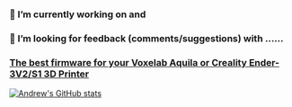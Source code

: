 ### 🔭 I’m currently working on and  
### 💬 I’m looking for feedback (comments/suggestions) with ......
### [The best firmware for your Voxelab Aquila or Creality Ender-3V2/S1 3D Printer](https://github.com/classicrocker883/MRiscoCProUI/)

[![Andrew's GitHub stats](https://github-readme-stats.vercel.app/api?username=classicrocker883)](https://github.com/classicrocker883/MRiscoCProUI)
<!--
**classicrocker883/classicrocker883** is a ✨ _special_ ✨ repository because its `README.md` (this file) appears on your GitHub profile.

Here are some ideas to get you started:

- 🔭 I’m currently working on ...
- 🌱 I’m currently learning ...
- 👯 I’m looking to collaborate on ...
- 🤔 I’m looking for help with ...
- 💬 Ask me about ...
- 📫 How to reach me: ...
- 😄 Pronouns: ...
- ⚡ Fun fact: ...
-->

